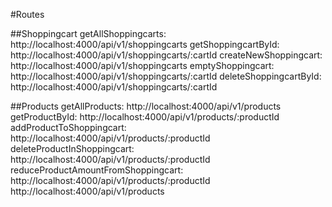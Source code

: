 #Routes

##Shoppingcart
getAllShoppingcarts: http://localhost:4000/api/v1/shoppingcarts
getShoppingcartById: http://localhost:4000/api/v1/shoppingcarts/:cartId
createNewShoppingcart: http://localhost:4000/api/v1/shoppingcarts
emptyShoppingcart: http://localhost:4000/api/v1/shoppingcarts/:cartId
deleteShoppingcartById: http://localhost:4000/api/v1/shoppingcarts/:cartId

##Products
getAllProducts: http://localhost:4000/api/v1/products
getProductById: http://localhost:4000/api/v1/products/:productId
addProductToShoppingcart: http://localhost:4000/api/v1/products/:productId
deleteProductInShoppingcart: http://localhost:4000/api/v1/products/:productId
reduceProductAmountFromShoppingcart: http://localhost:4000/api/v1/products/:productId
http://localhost:4000/api/v1/products
